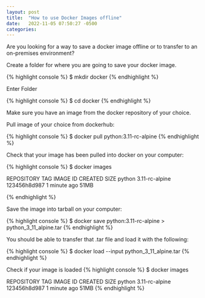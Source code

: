```yaml
---
layout: post
title:  "How to use Docker Images offline"
date:   2022-11-05 07:50:27 -0500
categories: 
---
```

Are you looking for a way to save a docker image offline or to transfer to an on-premises environment? 

Create a folder for where you are going to save your docker image.

{% highlight console %}
$ mkdir docker
{% endhighlight %}

Enter Folder

{% highlight console %}
$ cd docker
{% endhighlight %}

Make sure you have an image from the docker repository of your choice.

Pull image of your choice from dockerhub:

{% highlight console %}
$ docker pull python:3.11-rc-alpine
{% endhighlight %}


Check that your image has been pulled into docker on your computer:

{% highlight console %}
$ docker images

REPOSITORY  TAG             IMAGE ID        CREATED         SIZE
python      3.11-rc-alpine  123456h8d987    1 minute ago    51MB

{% endhighlight %}

Save the image into tarball on your computer:

{% highlight console %}
$ docker save python:3.11-rc-alpine > python_3_11_alpine.tar
{% endhighlight %}

You should be able to transfer that .tar file and load it with the following:

{% highlight console %}
$ docker load --input python_3_11_alpine.tar
{% endhighlight %}

Check if your image is loaded 
{% highlight console %}
$ docker images

REPOSITORY  TAG             IMAGE ID        CREATED         SIZE
python      3.11-rc-alpine  123456h8d987    1 minute ago    51MB
{% endhighlight %}

[jekyll-docs]: https://jekyllrb.com/docs/home
[jekyll-gh]:   https://github.com/jekyll/jekyll
[jekyll-talk]: https://talk.jekyllrb.com/
